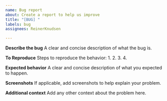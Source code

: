 ```yaml
---
name: Bug report
about: Create a report to help us improve
title: "[BUG] "
labels: bug
assignees: ReinerKnudsen

---
```


**Describe the bug**
A clear and concise description of what the bug is.

**To Reproduce**
Steps to reproduce the behavior:
1. 
2. 
3.
4. 

**Expected behavior**
A clear and concise description of what you expected to happen.

**Screenshots**
If applicable, add screenshots to help explain your problem.

**Additional context**
Add any other context about the problem here.
